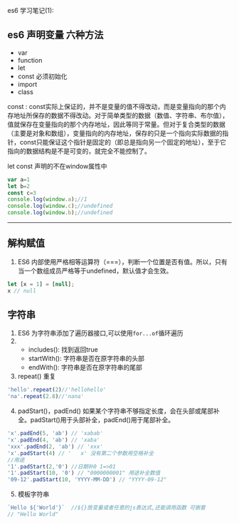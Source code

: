 
es6 学习笔记(1):

## es6 声明变量 六种方法
* var  
* function
* let 
* const  必须初始化
* import
* class

const :  const实际上保证的，并不是变量的值不得改动，而是变量指向的那个内存地址所保存的数据不得改动。对于简单类型的数据（数值、字符串、布尔值），值就保存在变量指向的那个内存地址，因此等同于常量。但对于复合类型的数据（主要是对象和数组），变量指向的内存地址，保存的只是一个指向实际数据的指针，const只能保证这个指针是固定的（即总是指向另一个固定的地址），至于它指向的数据结构是不是可变的，就完全不能控制了。

let const 声明的不在window属性中
```js
var a=1
let b=2
const c=3
console.log(window.a);//1
console.log(window.c);//undefined
console.log(window.b);//undefined
```
---

## 解构赋值

1. ES6 内部使用严格相等运算符（===），判断一个位置是否有值。所以，只有当一个数组成员严格等于undefined，默认值才会生效。
```js
let [x = 1] = [null];
x // null
```

## 字符串

1. ES6 为字符串添加了遍历器接口,可以使用`for...of`循环遍历
2. - includes(): 找到返回true
   - startWith(): 字符串是否在原字符串的头部
   - endWith(): 字符串是否在原字符串的尾部
3. repeat() 重复
```js
'hello'.repeat(2)//'hellohello'
'na'.repeat(2.8)//'nana'
```
4. padStart()，padEnd()
如果某个字符串不够指定长度，会在头部或尾部补全。padStart()用于头部补全，padEnd()用于尾部补全。
```js
'x'.padEnd(5, 'ab') // 'xabab'
'x'.padEnd(4, 'ab') // 'xaba'
'xxx'.padEnd(2, 'ab') // 'xxx'
'x'.padStart(4) // '   x' 没有第二个参数用空格补全
//用途
'1'.padStart(2,'0') //日期补0 1=>01
'1'.padStart(10, '0') // "0000000001" 用途补全数值
'09-12'.padStart(10, 'YYYY-MM-DD') // "YYYY-09-12"
```
5. 模板字符串
```js
`Hello ${'World'}`  //${}放变量或者任意的js表达式,还能调用函数 可嵌套
// "Hello World"
```